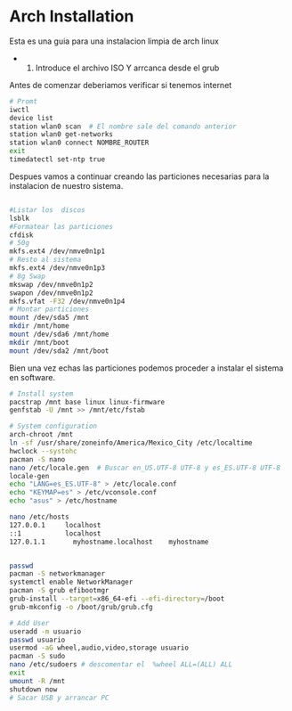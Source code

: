# Arch Installation

Esta es una guia para una instalacion limpia de arch linux

- 1. Introduce el archivo ISO Y arrcanca desde el grub

Antes de comenzar deberiamos verificar si tenemos internet

```bash
# Promt
iwctl
device list
station wlan0 scan  # El nombre sale del comando anterior
station wlan0 get-networks
station wlan0 connect NOMBRE_ROUTER
exit
timedatectl set-ntp true
```

Despues vamos a continuar creando las particiones necesarias para la instalacion de nuestro sistema.

```bash

#Listar los  discos
lsblk
#Formatear las particiones
cfdisk
# 50g
mkfs.ext4 /dev/nmve0n1p1
# Resto al sistema
mkfs.ext4 /dev/nmve0n1p3
# 8g Swap
mkswap /dev/nmve0n1p2
swapon /dev/nmve0n1p2
mkfs.vfat -F32 /dev/nmve0n1p4
# Montar particiones
mount /dev/sda5 /mnt
mkdir /mnt/home
mount /dev/sda6 /mnt/home
mkdir /mnt/boot
mount /dev/sda2 /mnt/boot

```

Bien una vez echas las particiones podemos proceder a instalar el sistema en software.

```bash
# Install system
pacstrap /mnt base linux linux-firmware
genfstab -U /mnt >> /mnt/etc/fstab

# System configuration
arch-chroot /mnt
ln -sf /usr/share/zoneinfo/America/Mexico_City /etc/localtime
hwclock --systohc
pacman -S nano
nano /etc/locale.gen  # Buscar en_US.UTF-8 UTF-8 y es_ES.UTF-8 UTF-8
locale-gen
echo "LANG=es_ES.UTF-8" > /etc/locale.conf
echo "KEYMAP=es" > /etc/vconsole.conf
echo "asus" > /etc/hostname

nano /etc/hosts
127.0.0.1     localhost
::1           localhost
127.0.1.1   	myhostname.localhost	myhostname


passwd
pacman -S networkmanager
systemctl enable NetworkManager
pacman -S grub efibootmgr
grub-install --target=x86_64-efi --efi-directory=/boot
grub-mkconfig -o /boot/grub/grub.cfg

# Add User
useradd -m usuario
passwd usuario
usermod -aG wheel,audio,video,storage usuario
pacman -S sudo
nano /etc/sudoers # descomentar el  %wheel ALL=(ALL) ALL
exit
umount -R /mnt
shutdown now
# Sacar USB y arrancar PC
```
